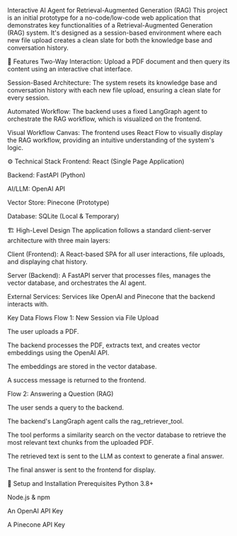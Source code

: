 Interactive AI Agent for Retrieval-Augmented Generation (RAG)
This project is an initial prototype for a no-code/low-code web application that demonstrates key functionalities of a Retrieval-Augmented Generation (RAG) system. It's designed as a session-based environment where each new file upload creates a clean slate for both the knowledge base and conversation history.

🌟 Features
Two-Way Interaction: Upload a PDF document and then query its content using an interactive chat interface.

Session-Based Architecture: The system resets its knowledge base and conversation history with each new file upload, ensuring a clean slate for every session.

Automated Workflow: The backend uses a fixed LangGraph agent to orchestrate the RAG workflow, which is visualized on the frontend.

Visual Workflow Canvas: The frontend uses React Flow to visually display the RAG workflow, providing an intuitive understanding of the system's logic.

⚙️ Technical Stack
Frontend: React (Single Page Application)

Backend: FastAPI (Python)

AI/LLM: OpenAI API

Vector Store: Pinecone (Prototype)

Database: SQLite (Local & Temporary)

🏗️ High-Level Design
The application follows a standard client-server architecture with three main layers:

Client (Frontend): A React-based SPA for all user interactions, file uploads, and displaying chat history.

Server (Backend): A FastAPI server that processes files, manages the vector database, and orchestrates the AI agent.

External Services: Services like OpenAI and Pinecone that the backend interacts with.

Key Data Flows
Flow 1: New Session via File Upload

The user uploads a PDF.

The backend processes the PDF, extracts text, and creates vector embeddings using the OpenAI API.

The embeddings are stored in the vector database.

A success message is returned to the frontend.

Flow 2: Answering a Question (RAG)

The user sends a query to the backend.

The backend's LangGraph agent calls the rag_retriever_tool.

The tool performs a similarity search on the vector database to retrieve the most relevant text chunks from the uploaded PDF.

The retrieved text is sent to the LLM as context to generate a final answer.

The final answer is sent to the frontend for display.

🚀 Setup and Installation
Prerequisites
Python 3.8+

Node.js & npm

An OpenAI API Key

A Pinecone API Key
